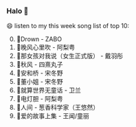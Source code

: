 

### Halo 👋

😄 listen to my this week song list of top 10:

0. 🌈Drown - ZABO
1. 🌈晚风心里吹 - 阿梨粤
2. 🌈那女孩对我说（女生正式版） - 戴羽彤
3. 🌈秋风 - 四熹丸子
4. 🌈安和桥 - 宋冬野
5. 🌈董小姐 - 宋冬野
6. 🌈就算世界无童话 - 卫兰
7. 🌈电灯胆 - 阿梨粤
8. 🌈人间 - 葱香科学家（王悠然）
9. 🌈爱的故事上集 - 王闻/童丽

